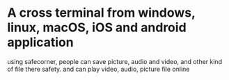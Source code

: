 # A cross terminal from windows, linux, macOS, iOS and android application
using safecorner, people can save picture, audio and video, and other kind of file there safety. and can play video, audio, picture file online

